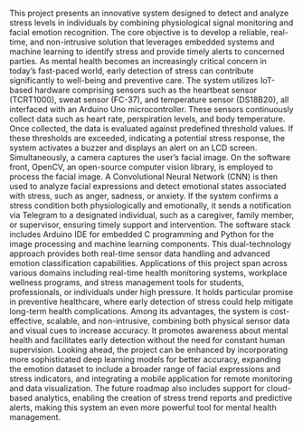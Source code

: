 This project presents an innovative system designed to detect and analyze stress levels in individuals by combining physiological signal monitoring and facial emotion recognition. The core objective is to develop a reliable, real-time, and non-intrusive solution that leverages embedded systems and machine learning to identify stress and provide timely alerts to concerned parties. As mental health becomes an increasingly critical concern in today’s fast-paced world, early detection of stress can contribute significantly to well-being and preventive care.
The system utilizes IoT-based hardware comprising sensors such as the heartbeat sensor (TCRT1000), sweat sensor (FC-37), and temperature sensor (DS18B20), all interfaced with an Arduino Uno microcontroller. These sensors continuously collect data such as heart rate, perspiration levels, and body temperature. Once collected, the data is evaluated against predefined threshold values. If these thresholds are exceeded, indicating a potential stress response, the system activates a buzzer and displays an alert on an LCD screen. Simultaneously, a camera captures the user’s facial image.
On the software front, OpenCV, an open-source computer vision library, is employed to process the facial image. A Convolutional Neural Network (CNN) is then used to analyze facial expressions and detect emotional states associated with stress, such as anger, sadness, or anxiety. If the system confirms a stress condition both physiologically and emotionally, it sends a notification via Telegram to a designated individual, such as a caregiver, family member, or supervisor, ensuring timely support and intervention.
The software stack includes Arduino IDE for embedded C programming and Python for the image processing and machine learning components. This dual-technology approach provides both real-time sensor data handling and advanced emotion classification capabilities.
Applications of this project span across various domains including real-time health monitoring systems, workplace wellness programs, and stress management tools for students, professionals, or individuals under high pressure. It holds particular promise in preventive healthcare, where early detection of stress could help mitigate long-term health complications.
Among its advantages, the system is cost-effective, scalable, and non-intrusive, combining both physical sensor data and visual cues to increase accuracy. It promotes awareness about mental health and facilitates early detection without the need for constant human supervision.
Looking ahead, the project can be enhanced by incorporating more sophisticated deep learning models for better accuracy, expanding the emotion dataset to include a broader range of facial expressions and stress indicators, and integrating a mobile application for remote monitoring and data visualization. The future roadmap also includes support for cloud-based analytics, enabling the creation of stress trend reports and predictive alerts, making this system an even more powerful tool for mental health management.
